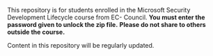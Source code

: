 This repository is for students enrolled in the Microsoft Security Development Lifecycle course from EC- Council.
**You must enter the password given to unlock the zip file.**
**Please do not share to others outside the course.**

Content in this repository will be regularly updated.
